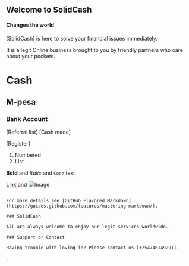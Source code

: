 ## Welcome to SolidCash

####  Changes the world

 [SolidCash] is here to solve your financial issues immediately.

It is a legit Online business brought to you by friendly partners who care about your pockets.


# Cash
## M-pesa
### Bank Account

[Referral list]
[Cash made]

[Register]

1. Numbered
2. List

**Bold** and _Italic_ and `Code` text

[Link](url) and ![Image](src)
```

For more details see [GitHub Flavored Markdown](https://guides.github.com/features/mastering-markdown/).

### SolidCash

All are always welcome to enjoy our legit services worldwide.

### Support or Contact

Having trouble with loving in? Please contact us [+254746149291].

.
